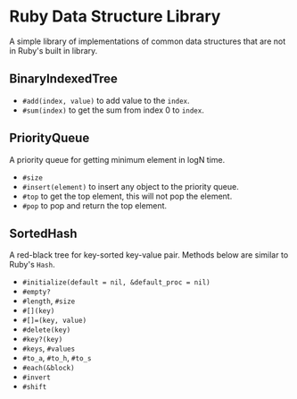 # Ruby Data Structure Library
A simple library of implementations of common data structures that
are not in Ruby's built in library.

## BinaryIndexedTree

- `#add(index, value)` to add value to the `index`.
- `#sum(index)` to get the sum from index 0 to `index`.

## PriorityQueue
A priority queue for getting minimum element in logN time.

- `#size`
- `#insert(element)` to insert any object to the priority queue.
- `#top` to get the top element, this will not pop the element.
- `#pop` to pop and return the top element.

## SortedHash
A red-black tree for key-sorted key-value pair. Methods below are similar to Ruby's `Hash`.

- `#initialize(default = nil, &default_proc = nil)`
- `#empty?`
- `#length`, `#size`
- `#[](key)`
- `#[]=(key, value)`
- `#delete(key)`
- `#key?(key)`
- `#keys`, `#values`
- `#to_a`, `#to_h`, `#to_s`
- `#each(&block)`
- `#invert`
- `#shift`
